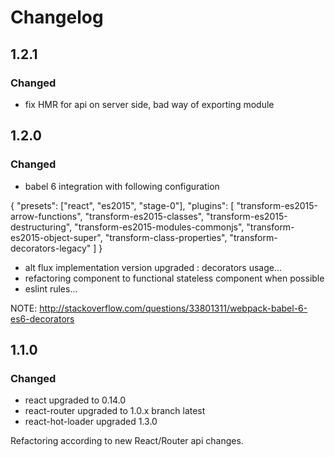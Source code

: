 # Changelog

## 1.2.1

### Changed

* fix HMR for api on server side, bad way of exporting module

## 1.2.0

### Changed

* babel 6 integration with following configuration

{
  "presets": ["react", "es2015", "stage-0"],
  "plugins": [
  	"transform-es2015-arrow-functions",
  	"transform-es2015-classes",
  	"transform-es2015-destructuring",
  	"transform-es2015-modules-commonjs",
  	"transform-es2015-object-super",
  	"transform-class-properties",
  	"transform-decorators-legacy"
  ]
}

* alt flux implementation version upgraded : decorators usage...
* refactoring component to functional stateless component when possible
* eslint rules...

NOTE: http://stackoverflow.com/questions/33801311/webpack-babel-6-es6-decorators

## 1.1.0

### Changed

* react upgraded to 0.14.0
* react-router upgraded to 1.0.x branch latest
* react-hot-loader upgraded 1.3.0

Refactoring according to new React/Router api changes.